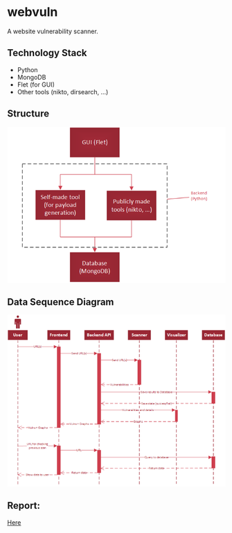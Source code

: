 # webvuln
A website vulnerability scanner.
## Technology Stack
- Python
- MongoDB
- Flet (for GUI)
- Other tools (nikto, dirsearch, ...)
## Structure
![Structure](./assets/structure.png)
## Data Sequence Diagram
![Data Sequence Diagram](./assets/dataseqdiag.png)
## Report:
[Here](https://docs.google.com/document/d/1q2712vtjwxAC53eEqRq5TR32uh3Rn8zE73PcZUIBzOs/edit?usp=sharing)